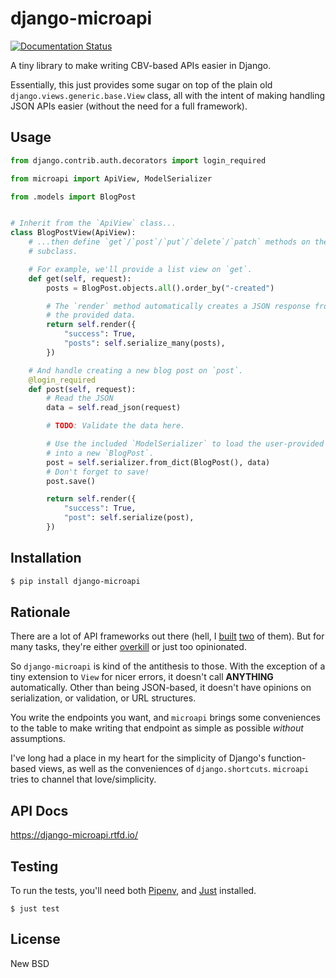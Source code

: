 # django-microapi

[![Documentation Status](https://readthedocs.org/projects/django-microapi/badge/?version=latest)](https://django-microapi.readthedocs.io/en/latest/?badge=latest)

A tiny library to make writing CBV-based APIs easier in Django.

Essentially, this just provides some sugar on top of the plain old `django.views.generic.base.View` class, all with the intent of making handling JSON APIs easier (without the need for a full framework).


## Usage

```python
from django.contrib.auth.decorators import login_required

from microapi import ApiView, ModelSerializer

from .models import BlogPost


# Inherit from the `ApiView` class...
class BlogPostView(ApiView):
    # ...then define `get`/`post`/`put`/`delete`/`patch` methods on the
    # subclass.

    # For example, we'll provide a list view on `get`.
    def get(self, request):
        posts = BlogPost.objects.all().order_by("-created")

        # The `render` method automatically creates a JSON response from
        # the provided data.
        return self.render({
            "success": True,
            "posts": self.serialize_many(posts),
        })

    # And handle creating a new blog post on `post`.
    @login_required
    def post(self, request):
        # Read the JSON
        data = self.read_json(request)

        # TODO: Validate the data here.

        # Use the included `ModelSerializer` to load the user-provided data
        # into a new `BlogPost`.
        post = self.serializer.from_dict(BlogPost(), data)
        # Don't forget to save!
        post.save()

        return self.render({
            "success": True,
            "post": self.serialize(post),
        })
```


## Installation

```bash
$ pip install django-microapi
```


## Rationale

There are a lot of API frameworks out there (hell, I [built](https://tastypieapi.org/) [two](https://github.com/toastdriven/restless) of them). But for many tasks, they're either [overkill](https://en.wikipedia.org/wiki/HATEOAS) or just too opinionated.

So `django-microapi` is kind of the antithesis to those. With the exception of a tiny extension to `View` for nicer errors, it doesn't call **ANYTHING** automatically. Other than being JSON-based, it doesn't have opinions on serialization, or validation, or URL structures.

You write the endpoints you want, and `microapi` brings some conveniences to the table to make writing that endpoint as simple as possible _without_ assumptions.

I've long had a place in my heart for the simplicity of Django's function-based views, as well as the conveniences of `django.shortcuts`. `microapi` tries to channel that love/simplicity.


## API Docs

https://django-microapi.rtfd.io/


## Testing

To run the tests, you'll need both [Pipenv](https://pipenv.pypa.io/en/latest/), and [Just](https://just.systems/) installed.

```shell
$ just test
```


## License

New BSD
